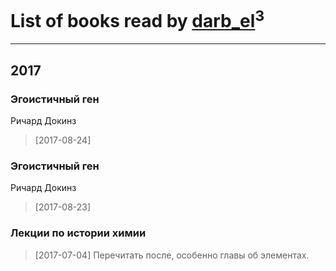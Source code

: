 # List of books read by [darb_el](http://vk.com/id184135339)<sup>3</sup>
---

## 2017

### Эгоистичный ген
Ричард Докинз
> [2017-08-24] 


### Эгоистичный ген
Ричард Докинз
> [2017-08-23] 


### Лекции по истории химии
> [2017-07-04] Перечитать после, особенно главы об элементах.



